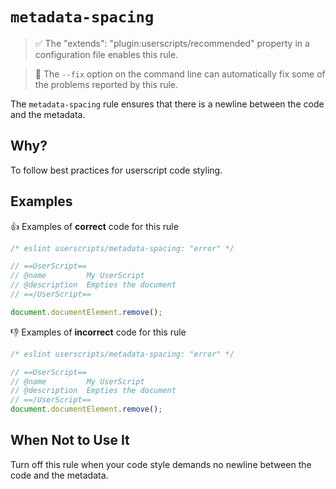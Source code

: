 # `metadata-spacing`

> ✅ The "extends": "plugin:userscripts/recommended" property in a configuration
> file enables this rule.

<!-- markdownlint-disable-next-line no-blanks-blockquote -->

> 🔧 The `--fix` option on the command line can automatically fix some of the
> problems reported by this rule.

The `metadata-spacing` rule ensures that there is a newline between the code and
the metadata.

## Why?

To follow best practices for userscript code styling.

## Examples

👍 Examples of **correct** code for this rule

```js
/* eslint userscripts/metadata-spacing: "error" */

// ==UserScript==
// @name         My UserScript
// @description  Empties the document
// ==/UserScript==

document.documentElement.remove();
```

👎︎ Examples of **incorrect** code for this rule

```js
/* eslint userscripts/metadata-spacing: "error" */

// ==UserScript==
// @name         My UserScript
// @description  Empties the document
// ==/UserScript==
document.documentElement.remove();
```

## When Not to Use It

Turn off this rule when your code style demands no newline between the code
and the metadata.
